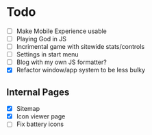 # Todo
- [ ] Make Mobile Experience usable
- [ ] Playing God in JS
- [ ] Incrimental game with sitewide stats/controls
- [ ] Settings in start menu
- [ ] Blog with my own JS formatter?
- [x] Refactor window/app system to be less bulky
## Internal Pages
- [x] Sitemap
- [x] Icon viewer page
- [ ] Fix battery icons